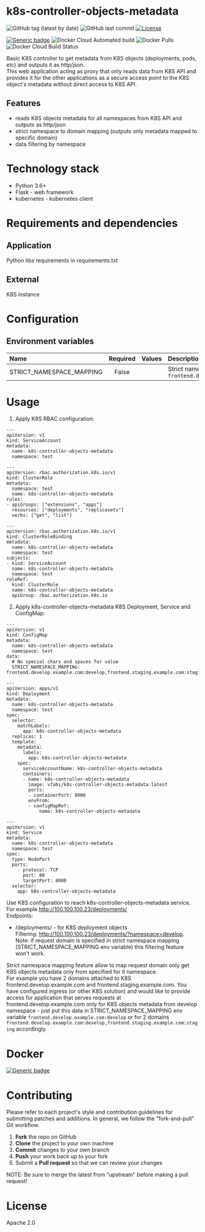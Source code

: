 # k8s-controller-objects-metadata
![GitHub tag (latest by date)](https://img.shields.io/github/v/tag/vfabi/k8s-controller-objects-metadata)
![GitHub last commit](https://img.shields.io/github/last-commit/vfabi/k8s-controller-objects-metadata)
[![License](https://img.shields.io/badge/License-Apache%202.0-blue.svg)](https://opensource.org/licenses/Apache-2.0)

[![Generic badge](https://img.shields.io/badge/hub.docker.com-vfabi/k8s_controller_objects_metadata-<>.svg)](https://hub.docker.com/repository/docker/vfabi/k8s-controller-objects-metadata)
![Docker Cloud Automated build](https://img.shields.io/docker/cloud/automated/vfabi/k8s-controller-objects-metadata)
![Docker Pulls](https://img.shields.io/docker/pulls/vfabi/k8s-controller-objects-metadata)
![Docker Cloud Build Status](https://img.shields.io/docker/cloud/build/vfabi/k8s-controller-objects-metadata)

Basic K8S controller to get metadata from K8S objects (deployments, pods, etc) and outputs it as http/json.  
This web application acting as proxy that only reads data from K8S API and provides it for the other applications as a secure access point to the K8S object's metadata without direct access to K8S API.

## Features
- reads K8S objects metadata for all namespaces from K8S API and outputs as http/json
- strict namespace to domain mapping (outputs only metadata mapped to specific domain)
- data filtering by namespace


# Technology stack
- Python 3.6+
- Flask - web framework
- kubernetes - kubernetes client


# Requirements and dependencies
## Application
Python libs requirements in requirements.txt

## External
K8S instance


# Configuration
## Environment variables
| Name | Required | Values | Description |
|:----------|:-------------:|:------|:------|
|STRICT_NAMESPACE_MAPPING|False||Strict namespace to domain mapping, example: `frontend.develop.example.com:develop,frontend.staging.example.com:staging`|


# Usage
1. Apply K8S RBAC configuration:
```
---
apiVersion: v1
kind: ServiceAccount
metadata:
  name: k8s-controller-objects-metadata
  namespace: test

---
apiVersion: rbac.authorization.k8s.io/v1
kind: ClusterRole
metadata:
  namespace: test
  name: k8s-controller-objects-metadata
rules:
- apiGroups: ["extensions", "apps"]
  resources: ["deployments", "replicasets"]
  verbs: ["get", "list"]

---
apiVersion: rbac.authorization.k8s.io/v1
kind: ClusterRoleBinding
metadata:
  name: k8s-controller-objects-metadata
  namespace: test
subjects:
- kind: ServiceAccount
  name: k8s-controller-objects-metadata
  namespace: test
roleRef:
  kind: ClusterRole
  name: k8s-controller-objects-metadata
  apiGroup: rbac.authorization.k8s.io
```
2. Apply k8s-controller-objects-metadata K8S Deployment, Service and ConfigMap:
```
---
apiVersion: v1
kind: ConfigMap
metadata:
  name: k8s-controller-objects-metadata
  namespace: test
data:
  # No special chars and spaces for value
  STRICT_NAMESPACE_MAPPING: frontend.develop.example.com:develop,frontend.staging.example.com:staging

---
apiVersion: apps/v1
kind: Deployment
metadata:
  name: k8s-controller-objects-metadata
  namespace: test
spec:
  selector:
    matchLabels:
      app: k8s-controller-objects-metadata
  replicas: 1
  template:
    metadata:
      labels:
        app: k8s-controller-objects-metadata
    spec:
      serviceAccountName: k8s-controller-objects-metadata
      containers:
      - name: k8s-controller-objects-metadata
        image: vfabi/k8s-controller-objects-metadata:latest
        ports:
        - containerPort: 8000
        envFrom:
        - configMapRef:
            name: k8s-controller-objects-metadata

---
apiVersion: v1
kind: Service
metadata:
  name: k8s-controller-objects-metadata
  namespace: test
spec:
  type: NodePort
  ports:
    - protocol: TCP
      port: 80
      targetPort: 8000
  selector:
    app: k8s-controller-objects-metadata
```

Use K8S configuration to reach k8s-controller-objects-metadata service. For example http://100.100.100.23/deployments/  
Endpoints:
  - /deployments/ - for K8S deployment objects  
  Filtering: http://100.100.100.23/deployments/?namespace=develop.  
  Note: if request domain is specified in strict namespace mapping (STRICT_NAMESPACE_MAPPING env variable) this filtering feature won't work.  

Strict namespace mapping feature allow to map request domain only get K8S objects metadata only from specified for it namespace.  
For example you have 2 domains attached to K8S frontend.develop.example.com and frontend.staging.example.com. You have configured ingress (or other K8S solution) and would like to provide access for application that serves requests at frontend.develop.example.com only for K8S objects metadata from develop namespace - just put this data in STRICT_NAMESPACE_MAPPING env variable `frontend.develop.example.com:develop` or for 2 domains `frontend.develop.example.com:develop,frontend.staging.example.com:staging` accordingly.


# Docker
[![Generic badge](https://img.shields.io/badge/hub.docker.com-vfabi/k8s_controller_objects_metadata-<>.svg)](https://hub.docker.com/repository/docker/vfabi/k8s-controller-objects-metadata)


# Contributing
Please refer to each project's style and contribution guidelines for submitting patches and additions. In general, we follow the "fork-and-pull" Git workflow.

 1. **Fork** the repo on GitHub
 2. **Clone** the project to your own machine
 3. **Commit** changes to your own branch
 4. **Push** your work back up to your fork
 5. Submit a **Pull request** so that we can review your changes

NOTE: Be sure to merge the latest from "upstream" before making a pull request!


# License
Apache 2.0